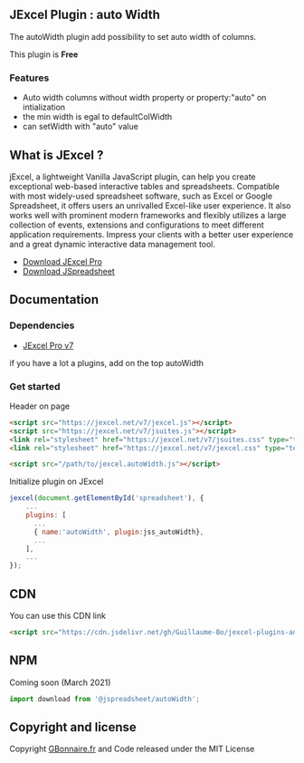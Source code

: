 ## JExcel Plugin : auto Width

The autoWidth plugin add possibility to set auto width of columns.

This plugin is **Free**


### Features

- Auto width columns without width property or property:"auto" on intialization
- the min width is egal to defaultColWidth
- can setWidth with "auto" value


## What is JExcel ?

jExcel, a lightweight Vanilla JavaScript plugin, can help you create exceptional web-based interactive tables and spreadsheets. Compatible with most widely-used spreadsheet software, such as Excel or Google Spreadsheet, it offers users an unrivalled Excel-like user experience. It also works well with prominent modern frameworks and flexibly utilizes a large collection of events, extensions and configurations to meet different application requirements. Impress your clients with a better user experience and a great dynamic interactive data management tool.

- [Download JExcel Pro](https://www.jexcel.net) 
- [Download JSpreadsheet](https://www.jspreadsheet.com)

## Documentation

### Dependencies

- [JExcel Pro v7](https://www.jexcel.net/v7) 

if you have a lot a plugins, add on the top autoWidth
### Get started

Header on page
```HTML
<script src="https://jexcel.net/v7/jexcel.js"></script>
<script src="https://jexcel.net/v7/jsuites.js"></script>
<link rel="stylesheet" href="https://jexcel.net/v7/jsuites.css" type="text/css" />
<link rel="stylesheet" href="https://jexcel.net/v7/jexcel.css" type="text/css" />

<script src="/path/to/jexcel.autoWidth.js"></script>
```

Initialize plugin on JExcel
```JavaScript
jexcel(document.getElementById('spreadsheet'), {
	...
	plugins: [
      ...
      { name:'autoWidth', plugin:jss_autoWidth},
      ...  
    ],
    ...
});
```


## CDN

You can use this CDN link

```HTML
<script src="https://cdn.jsdelivr.net/gh/Guillaume-Bo/jexcel-plugins-and-editors@latest/plugins/autoWidth/jexcel.autoWidth.js"></script>
```

## NPM
Coming soon (March 2021)
```javascript
import download from '@jspreadsheet/autoWidth';
```

## Copyright and license

Copyright [GBonnaire.fr](https://www.gbonnaire.fr) and Code released under the MIT License
